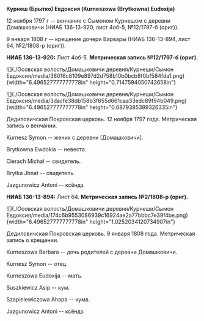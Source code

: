 **Курнеш (Брытко) Евдоксия (Kurneszowa (Brytkowna) Eudoxija)**

12 ноября 1797 г -- венчание с Сымоном Курнешом с деревни Домашковичи
(НИАБ 136-13-920, лист 4об-5, №12/1797-б (ориг)).

9 января 1808 г -- крещение дочери Варвары (НИАБ 136-13-894, лист 64,
№2/1808-р (ориг)).

**НИАБ 136-13-920:** Лист 4об-5. **Метрическая запись №12/1797-б
(ориг).**

![](./Осовская волость/Домашковичи деревня/Курнеши/Сымон Евдоксия/media/38016c8109e897d2d758b10b0bcb8f0bf584fda1.png){width="6.496527777777778in"
height="0.7147594050743658in"}

![](./Осовская волость/Домашковичи деревня/Курнеши/Сымон Евдоксия/media/3dacfe38db158b3f655d661caa33edc89f94b049.png){width="6.496527777777778in"
height="0.6879385389326335in"}

Дедиловичская Покровская церковь. 12 ноября 1797 года. Метрическая
запись о венчании.

Kurnesz Symon -- жених с деревни \[Домашковичи\].

Brytkowna Ewdokia -- невеста.

Cierach Michał -- свидетель.

Brytka Jhnat -- свидетель.

Jazgunowicz Antoni -- ксёндз.

**НИАБ 136-13-894:** Лист 64. **Метрическая запись №2/1808-р (ориг).**

![](./Осовская волость/Домашковичи деревня/Курнеши/Сымон Евдоксия/media/174c6b9553086939c16924ae2a77bbbc7e39f4be.png){width="6.496527777777778in"
height="1.0252034120734907in"}

Дедиловичская Покровская церковь. 9 января 1808 года. Метрическая запись
о крещении.

Kurneszowa Barbara -- дочь родителей с деревни Домашковичи.

Kurnesz Symon -- отец.

Kurneszowa Eudoxija -- мать.

Suszkiewicz Asip -- кум.

Szapielewiczowa Ahapa -- кума.

Jazgunowicz Antoni -- ксёндз.
